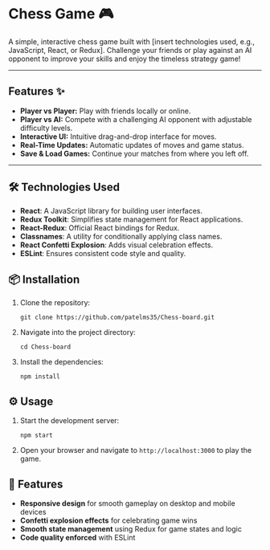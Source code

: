# Chess Game 🎮

A simple, interactive chess game built with [insert technologies used, e.g., JavaScript, React, or Redux]. Challenge your friends or play against an AI opponent to improve your skills and enjoy the timeless strategy game!

---

## Features ✨
- **Player vs Player:** Play with friends locally or online.
- **Player vs AI:** Compete with a challenging AI opponent with adjustable difficulty levels.
- **Interactive UI:** Intuitive drag-and-drop interface for moves.
- **Real-Time Updates:** Automatic updates of moves and game status.
- **Save & Load Games:** Continue your matches from where you left off.

---

## 🛠️ Technologies Used

- **React**: A JavaScript library for building user interfaces.
- **Redux Toolkit**: Simplifies state management for React applications.
- **React-Redux**: Official React bindings for Redux.
- **Classnames**: A utility for conditionally applying class names.
- **React Confetti Explosion**: Adds visual celebration effects.
- **ESLint**: Ensures consistent code style and quality.

## 📦 Installation

1. Clone the repository:
   ```
   git clone https://github.com/patelms35/Chess-board.git
   ```

2. Navigate into the project directory:
   ```
   cd Chess-board
   ```

3. Install the dependencies:
   ```
   npm install
   ```

## ⚙️ Usage

1. Start the development server:
   ```
   npm start
   ```

2. Open your browser and navigate to `http://localhost:3000` to play the game.

## 🧩 Features

- **Responsive design** for smooth gameplay on desktop and mobile devices
- **Confetti explosion effects** for celebrating game wins
- **Smooth state management** using Redux for game states and logic
- **Code quality enforced** with ESLint
